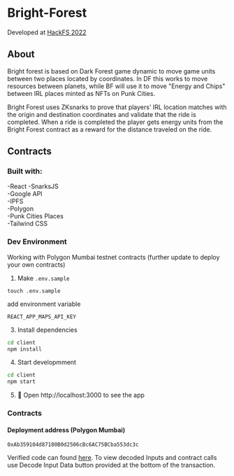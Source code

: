 # Bright-Forest

Developed at [HackFS 2022](https://ethglobal.com/showcase/bright-forest-a6zdy)  

## About
Bright forest is based on Dark Forest game dynamic to move game units between two places located by coordinates. In DF this works to move resources between planets, while BF will use it to move "Energy and Chips" between IRL places minted as NFTs on Punk Cities.

Bright Forest uses ZKsnarks to prove that players' IRL location matches with the origin and destination coordinates and validate that the ride is completed. When a ride is completed the player gets energy units from the Bright Forest contract as a reward for the distance traveled on the ride.

## Contracts



### Built with:

-React 
-SnarksJS  
-Google API  
-IPFS  
-Polygon  
-Punk Cities Places  
-Tailwind CSS  




### Dev Environment

Working with Polygon Mumbai testnet contracts (further update to deploy your own contracts)

1. Make `.env.sample`

```shell
touch .env.sample
```

add environment variable

```text
REACT_APP_MAPS_API_KEY
```

3. Install dependencies

```bash
cd client
npm install
```

4. Start developmment

```bash
cd client
npm start
```

5. 📱 Open http://localhost:3000 to see the app

### Contracts

#### Deployment address (Polygon Mumbai)
``` 
0xAb359104d87180B0d2506cBc6AC75BCba553dc3c
```
Verified code can found [here](https://mumbai.polygonscan.com/address/0xab359104d87180b0d2506cbc6ac75bcba553dc3c#code).
To view decoded Inputs and contract calls use Decode Input Data button provided at the bottom of the transaction.
